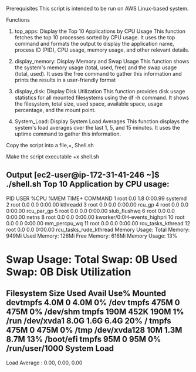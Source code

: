 Prerequisites
This script is intended to be run on AWS Linux-based system.

Functions
1. top_apps: Display the Top 10 Applications by CPU Usage
This function fetches the top 10 processes sorted by CPU usage. It uses the top command and formats the output
to display the application name, process ID (PID), CPU usage, memory usage, and other relevant details.

2. display_memory: Display Memory and Swap Usage
This function shows the system's memory usage (total, used, free) and the swap usage (total, used). 
It uses the free command to gather this information and prints the results in a user-friendly format

3. display_disk: Display Disk Utilization
This function provides disk usage statistics for all mounted filesystems using the df -h command. 
It shows the filesystem, total size, used space, available space, usage percentage, and the mount point.

4. System_Load: Display System Load Averages
This function displays the system's load averages over the last 1, 5, and 15 minutes. It uses the uptime command to gather this information.

Copy the script into a file,=, Shell.sh

Make the script executable +x shell.sh

Output
[ec2-user@ip-172-31-41-246 ~]$ ./shell.sh
Top 10 Application by CPU usage:
--------------------------------
PID      USER     %CPU     %MEM     TIME+    COMMAND
1        root     0.0      1.8      0:00.99  systemd
2        root     0.0      0.0      0:00.00  kthreadd
3        root     0.0      0.0      0:00.00  rcu_gp
4        root     0.0      0.0      0:00.00  rcu_par_gp
5        root     0.0      0.0      0:00.00  slub_flushwq
6        root     0.0      0.0      0:00.00  netns
8        root     0.0      0.0      0:00.00  kworker/0:0H-events_highpri
10       root     0.0      0.0      0:00.00  mm_percpu_wq
11       root     0.0      0.0      0:00.00  rcu_tasks_kthread
12       root     0.0      0.0      0:00.00  rcu_tasks_rude_kthread
Memory Usage:
  Total Memory:  949Mi
  Used Memory:   126Mi
  Free Memory:   616Mi
  Memory Usage:  13%

Swap Usage:
  Total Swap:    0B
  Used Swap:     0B
Disk Utilization
==================
Filesystem           Size       Used       Avail      Use%       Mounted
devtmpfs             4.0M       0          4.0M       0%         /dev
tmpfs                475M       0          475M       0%         /dev/shm
tmpfs                190M       452K       190M       1%         /run
/dev/xvda1           8.0G       1.6G       6.4G       20%        /
tmpfs                475M       0          475M       0%         /tmp
/dev/xvda128         10M        1.3M       8.7M       13%        /boot/efi
tmpfs                95M        0          95M        0%         /run/user/1000
System Load
--------------------
Load Average : 0.00,      0.00,      0.00

